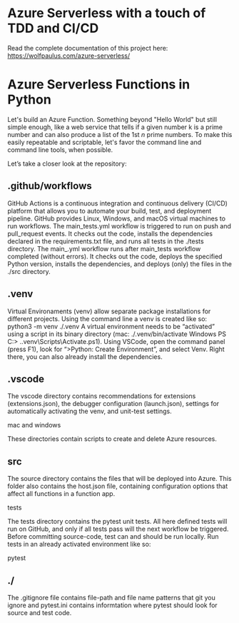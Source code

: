 # Azure Serverless with a touch of TDD and CI/CD
Read the complete documentation of this project here: https://wolfpaulus.com/azure-serverless/


# Azure Serverless Functions in Python
Let's build an Azure Function. Something beyond "Hello World" but still simple enough, like a web service that tells if a given number k is a prime number and can also produce a list of the 1st *n* prime numbers. To make this easily repeatable and scriptable, let's favor the command line and command line tools, when possible.

Let’s take a closer look at the repository:

## .github/workflows

GitHub Actions is a continuous integration and continuous delivery (CI/CD) platform that allows you to automate your build, test, and deployment pipeline. GitHub provides Linux, Windows, and macOS virtual machines to run workflows.
The main_tests.yml workflow is triggered to run on push and pull_request events. It checks out the code, installs the dependencies declared in the requirements.txt file, and runs all tests in the ./tests directory.
The main_<funcname>.yml workflow runs after main_tests workflow completed (without errors).
It checks out the code, deploys the specified Python version, installs the dependencies, and deploys (only) the files in the ./src directory.

## .venv

Virtual Environaments (venv) allow separate package installations for different projects. Using the command line a venv is created like so:
python3 -m venv ./.venv
A virtual environment needs to be “activated” using a script in its binary directory (mac: ./.venv/bin/activate Windows PS C:\> .\.venv\Scripts\Activate.ps1).
Using VSCode, open the command panel (press F1), look for “>Python: Create Environment”, and select Venv. Right there, you can also already install the dependencies.

## .vscode

The vscode directory contains recommendations for extensions (extensions.json), the debugger configuration (launch.json), settings for automatically activating the venv, and unit-test settings.

mac and windows

These directories contain scripts to create and delete Azure resources.

## src

The source directory contains the files that will be deployed into Azure. This folder also contains the host.json file, containing configuration options that affect all functions in a function app.

tests

The tests directory contains the pytest unit tests. All here defined tests will run on GitHub, and only if all tests pass will the next workflow be triggered. Before committing source-code, test can and should be run locally. Run tests in an already activated environment like so:

pytest


## ./

The .gitignore file contains file-path and file name patterns that git you ignore and pytest.ini contains informtation where pytest should look for source and test code.